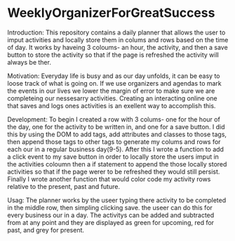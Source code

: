 # WeeklyOrganizerForGreatSuccess

Introduction:
This repository contains a daily planner that allows the user to imput activities and locally store them in colums and rows based on the time of day. It works by haveing 3 coloums- an hour, the activity, and then a save button to store the activity so that if the page is refreshed the activity will always be ther.

Motivation:
Everyday life is busy and as our day unfolds, it can be easy to loose track of what is going on. If we use organizers and agendas to mark the events in our lives we lower the margin of error to make sure we are completeing our nessesarry activities. Creating an interacting online one that saves and logs ones activities is an exellent way to accomplish this.

Development:
To begin I created a row with 3 colums- one for the hour of the day, one for the activity to be written in, and one for a save button. I did this by using the DOM to add tags, add attributes and classes to those tags, then append those tags to other tags to generate my colums and rows for each our in a regular business day(9-5). After this I wrote a function to add a click event to my save button in order to locally store the users imput in the activities coloumn then a if statement to append the those locally stored activities so that if the page werer to be refreshed they would still persist. Finally I wrote another function that would color code my activity rows relative to the present, past and future.

Usag:
The planner works by the useer typing there activity to be completed in the middle row, then simpling clicking save. the useer can do this for every business our in a day. The activitys can be added and subtracted from at any point and they are displayed as green for upcoming, red for past, and grey for present.
